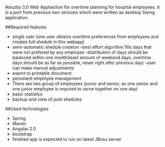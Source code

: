 #sluzby 3.0
Web Appliaction for overtime planning for hospital employees. It is a port from previous two versions which were written as desktop Swing application.

##Required features
- single user (one user obtains overtime preferences from employees and creates full shedule in this webapp)
- semi-automatic shedule creation
  -best effort algorithm fills days that were not prefered by any employee
  -distribution of days should be balanced within one month(least amount of weekend days, overtime days should be as far as possible, never right after previous day)
  -user can make manual adjustments
- export to printable document
- persistent employee management
- There are two group of employees (junior and senior, as one senior and one junior employee is required to serve together on one day)
- basic statistics
- backup and view of past shedules


##Used technologies
- Spring
- Maven
- Angular 2.0
- bootstrap
- finished app is expected to run on latest JBoss server


